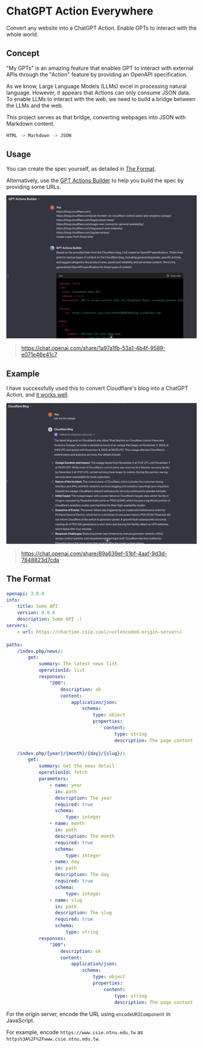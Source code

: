 # ChatGPT Action Everywhere

Convert any website into a ChatGPT Action. Enable GPTs to interact with the whole world.

## Concept

"My GPTs" is an amazing feature that enables GPT to interact with external APIs through the "Action" feature by providing an OpenAPI specification.

As we know, Large Language Models (LLMs) excel in processing natural language. However, it appears that Actions can only consume JSON data. To enable LLMs to interact with the web, we need to build a bridge between the LLMs and the web.

This project serves as that bridge, converting webpages into JSON with Markdown content.

```scala
HTML -> Markdown -> JSON
```

## Usage

You can create the spec yourself, as detailed in [The Format](#the-format).

Alternatively, use the [GPT Actions Builder](https://chat.openai.com/g/g-QpAkNkwy4-gpt-actions-builder) to help you build the spec by providing some URLs.

[![image](./images/action-builder.png)](https://chat.openai.com/share/1a97a1fb-53a1-4b4f-9589-e071e46e41c7)

> <https://chat.openai.com/share/1a97a1fb-53a1-4b4f-9589-e071e46e41c7>

## Example

I have successfully used this to convert Cloudflare's blog into a ChatGPT Action, and [it works well](https://chat.openai.com/g/g-9xYm107vz-cloudflare-blog).

[![image](./images/cloudflare-blog.png)](https://chat.openai.com/share/89a639ef-51bf-4aaf-9d3d-7848823d7cda)

> <https://chat.openai.com/share/89a639ef-51bf-4aaf-9d3d-7848823d7cda>

## The Format

```yml
openapi: 3.0.0
info:
    title: Some API
    version: 0.0.0
    description: Some API :)
servers:
    - url: https://chaction.csie.cool/<urlencoded-origin-server>/

paths:
    /index.php/news/:
        get:
            summary: The latest news list
            operationId: list
            responses:
                "200":
                    description: ok
                    content:
                        application/json:
                            schema:
                                type: object
                                properties:
                                    content:
                                        type: string
                                        description: The page content

    /index.php/{year}/{month}/{day}/{slug}/:
        get:
            summary: Get the news detail
            operationId: fetch
            parameters:
                - name: year
                  in: path
                  description: The year
                  required: true
                  schema:
                      type: integer
                - name: month
                  in: path
                  description: The month
                  required: true
                  schema:
                      type: integer
                - name: day
                  in: path
                  description: The day
                  required: true
                  schema:
                      type: integer
                - name: slug
                  in: path
                  description: The slug
                  required: true
                  schema:
                      type: string
            responses:
                "200":
                    description: ok
                    content:
                        application/json:
                            schema:
                                type: object
                                properties:
                                    content:
                                        type: string
                                        description: The page content
```

For the origin server, encode the URL using `encodeURIComponent` in JavaScript.

For example, encode `https://www.csie.ntnu.edu.tw` as `https%3A%2F%2Fwww.csie.ntnu.edu.tw`.
